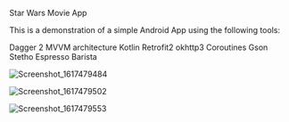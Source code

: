 Star Wars Movie App

This is a demonstration of a simple Android App using the following tools:

Dagger 2
MVVM architecture
Kotlin
Retrofit2
okhttp3
Coroutines
Gson
Stetho
Espresso
Barista

![Screenshot_1617479484](https://user-images.githubusercontent.com/29154448/113490211-af2e8980-9496-11eb-9f7f-5dcd63649f53.png)

![Screenshot_1617479502](https://user-images.githubusercontent.com/29154448/113490229-bb1a4b80-9496-11eb-89ab-fb26c6f847f9.png)

![Screenshot_1617479553](https://user-images.githubusercontent.com/29154448/113490234-c53c4a00-9496-11eb-9d22-89af76a1da8e.png)
